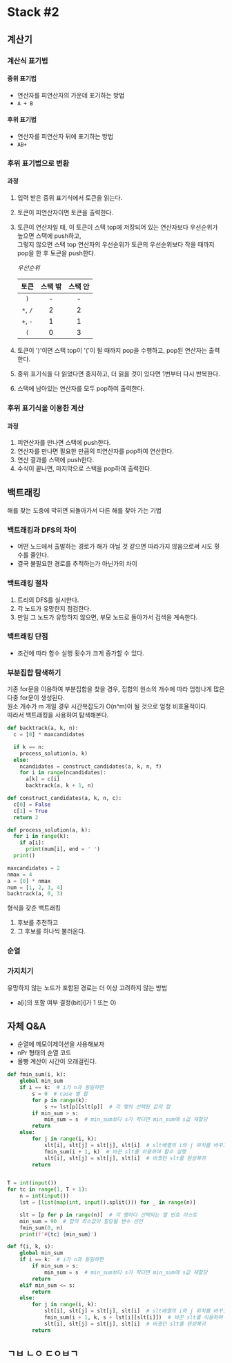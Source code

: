 # Stack #2
## 계산기
### 계산식 표기법
  #### 중위 표기법
  - 연산자를 피연산자의 가운데 표기하는 방법
  - `A + B`
  
  #### 후위 표기법
  - 연산자를 피연산자 뒤에 표기하는 방법
  - `AB+`

### 후위 표기법으로 변환
  #### 과정
  1. 입력 받은 중위 표기식에서 토큰을 읽는다.
  2. 토큰이 피연산자이면 토큰을 출력한다.
  3. 토큰이 연산자일 때, 이 토큰이 스택 top에 저장되어 있는 연산자보다 우선순위가 높으면 스택에 push하고,<br> 그렇지 않으면 스택 top 연산자의 우선순위가 토큰의 우선순위보다 작을 때까지 pop을 한 후 토큰을 push한다.
    
      *우선순위*

      |토큰|스택 밖|스택 안|
      |:--:|:----:|:----:|
      |`)`|-|-|
      |`*`, `/`|2|2|
      |`+`, `-`|1|1|
      |`(`|0|3|

  4. 토큰이 ')'이면 스택 top이 '('이 될 때까지 pop을 수행하고, pop된 연산자는 출력한다.
  5. 중위 표기식을 다 읽었다면 중지하고, 더 읽을 것이 있다면 1번부터 다시 반복한다.
  6. 스택에 남아있는 연산자를 모두 pop하여 출력한다.

### 후위 표기식을 이용한 계산
  #### 과정
  1. 피연산자를 만나면 스택에 push한다.
  2. 연산자를 만나면 필요한 만큼의 피연산자를 pop하여 연산한다.
  3. 연산 결과를 스택에 push한다.
  4. 수식이 끝나면, 마지막으로 스택을 pop하여 출력한다.

## 백트래킹
해를 찾는 도중에 막히면 되돌아가서 다른 해를 찾아 가는 기법

### 백트래킹과 DFS의 차이
- 어떤 노드에서 출발하는 경로가 해가 아닐 것 같으면 따라가지 않음으로써 시도 횟수를 줄인다.
- 결국 불필요한 경로를 추적하는가 아닌가의 차이

### 백트래킹 절차
1. 트리의 DFS를 실시한다.
2. 각 노드가 유망한지 점검한다.
3. 만일 그 노드가 유망하지 않으면, 부모 노드로 돌아가서 검색을 계속한다.

### 백트래킹 단점
- 조건에 따라 함수 실행 횟수가 크게 증가할 수 있다.

### 부분집합 탐색하기
기존 for문을 이용하여 부분집합을 찾을 경우, 집합의 원소의 개수에 따라 엄청나게 많은 다중 for문이 생성된다.<br> 원소 개수가 m 개일 경우 시간복잡도가 O(n^m)이 될 것으로 엄청 비효율적이다.
<br>따라서 백트래킹을 사용하여 탐색해본다.

```python
def backtrack(a, k, n):
  c = [0] * maxcandidates

  if k == n:
    process_solution(a, k)
  else:
    ncandidates = construct_candidates(a, k, n, f)
    for i in range(ncandidates):
      a[k] = c[i]
      backtrack(a, k + 1, n)

def construct_candidates(a, k, n, c):
  c[0] = False
  c[1] = True
  return 2

def process_solution(a, k):
  for i in range(k):
    if a[i]:
      print(num[i], end = ' ')
  print()

maxcandidates = 2
nmax = 4
a = [0] * nmax
num = [1, 2, 3, 4]
backtrack(a, 0, 3)  
```
형식을 갖춘 백트래킹
1. 후보를 추천하고
2. 그 후보를 하나씩 불러온다.

### 순열


### 가지치기
유망하지 않는 노드가 포함된 경로는 더 이상 고려하지 않는 방법

- a[i]의 포함 여부 결정(bit[i]가 1 또는 0)

## 자체 Q&A
- 순열에 메모이제이션을 사용해보자
- nPr 형태의 순열 코드
- 몰빵 계산이 시간이 오래걸린다.
```python
def fmin_sum(i, k):
    global min_sum
    if i == k:  # i가 n과 동일하면
        s = 0  # case 별 합
        for p in range(k):
            s += lst[p][slt[p]]  # 각 행의 선택된 값의 합
        if min_sum > s:
            min_sum = s  # min_sum보다 s가 작다면 min_sum에 s값 재할당
        return
    else:
        for j in range(i, k):
            slt[i], slt[j] = slt[j], slt[i]  # slt배열의 i와 j 위치를 바꾸고
            fmin_sum(i + 1, k)  # 바꾼 slt를 이용하여 함수 실행
            slt[i], slt[j] = slt[j], slt[i]  # 바꿨던 slt를 원상복귀
        return


T = int(input())
for tc in range(1, T + 1):
    n = int(input())
    lst = [list(map(int, input().split())) for _ in range(n)]

    slt = [p for p in range(n)]  # 각 행마다 선택되는 열 번호 리스트
    min_sum = 90  # 합의 최소값이 할당될 변수 선언
    fmin_sum(0, n)
    print(f'#{tc} {min_sum}')
```
```python
def f(i, k, s):
    global min_sum
    if i == k:  # i가 n과 동일하면
        if min_sum > s:
            min_sum = s  # min_sum보다 s가 작다면 min_sum에 s값 재할당
        return
    elif min_sum <= s:
        return
    else:
        for j in range(i, k):
            slt[i], slt[j] = slt[j], slt[i]  # slt배열의 i와 j 위치를 바꾸고
            fmin_sum(i + 1, k, s + lst[i][slt[i]])  # 바꾼 slt를 이용하여 함수 실행
            slt[i], slt[j] = slt[j], slt[i]  # 바꿨던 slt를 원상복귀
        return
```

## ㄱㅂ ㄴㅇ ㄷㅇㅂㄱ